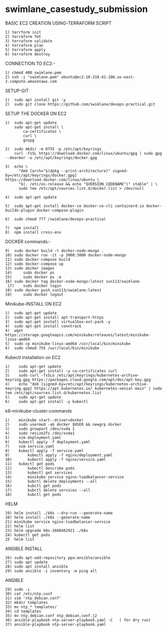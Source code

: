 # swimlane_casestudy_submission
BASIC EC2 CREATION USING-TERRAFORM SCRIPT

	1) terrform init
	2) terraform fmt
	3) terraform validate
	4) terraform plan
	5) terraform apply
	6) terraform destroy

CONNECTION TO EC2:-

	1) chmod 400 swimlane.pem
	2) ssh -i "swimlane.pem" ubuntu@ec2-18-218-41-106.us-east-2.compute.amazonaws.com


SETUP-GIT

	1)	sudo apt install git -y
	2)	sudo git clone https://github.com/swimlane/devops-practical.git


SETUP THE DOCKER ON EC2

	1)	sudo apt-get update
		sudo apt-get install \
		    ca-certificates \
		    curl \
		    gnupg

	2)	sudo mkdir -m 0755 -p /etc/apt/keyrings
		curl -fsSL https://download.docker.com/linux/ubuntu/gpg | sudo gpg --dearmor -o /etc/apt/keyrings/docker.gpg

	3)	echo \
		  "deb [arch="$(dpkg --print-architecture)" signed-by=/etc/apt/keyrings/docker.gpg] https://download.docker.com/linux/ubuntu \
		  "$(. /etc/os-release && echo "$VERSION_CODENAME")" stable" | \
		  sudo tee /etc/apt/sources.list.d/docker.list > /dev/null

	4)	sudo apt-get update

	5)	sudo apt-get install docker-ce docker-ce-cli containerd.io docker-buildx-plugin docker-compose-plugin

	6)	sudo chmod 777 /swimlane/devops-practical

	7)	npm install
	8)	npm install cross-env

DOCKER commands:-

	9)	sudo docker build -t docker-node-mongo .
	10)	sudo docker run -it -p 3000:3000 docker-node-mongo
	11)	sudo docker-compose build
	12)	sudo docker-compose up
	13)	sudo docker images
  	14) 	sudo docker ps 
  	15) 	sudo docker ps -a
	16)	sudo docker tag docker-node-mongo:latest sun113/swimlane
 	 17) 	sudo docker login
	18)	sudo docker push sun113/swimlane:latest
  	19) 	sudo docker logout


Minikube-INSTALL ON EC2

	1)	sudo apt-get update
	2)	sudo apt-get install apt-transport-https
	3)	sudo apt-get install virtualbox-ext-pack -y
	4)	sudo apt-get install conntrack
	4)	wget https://storage.googleapis.com/minikube/releases/latest/minikube-linux-amd64
	5)	sudo cp minikube-linux-amd64 /usr/local/bin/minikube
	6)	sudo chmod 755 /usr/local/bin/minikube


Kubectl installation on EC2

	1)	  sudo apt-get update
	2)	  sudo apt-get install -y ca-certificates curl
	3)	  sudo curl -fsSLo /etc/apt/keyrings/kubernetes-archive-keyring.gpg https://packages.cloud.google.com/apt/doc/apt-key.gpg
	4)	  echo "deb [signed-by=/etc/apt/keyrings/kubernetes-archive-keyring.gpg] https://apt.kubernetes.io/ kubernetes-xenial main" | sudo tee /etc/apt/sources.list.d/kubernetes.list
	5)	  sudo apt-get update
	6)	  sudo apt-get install -y kubectl

  
  k8-minikube-cluster-commands

	1)	  minikube start--driver=docker
	2)	  sudo usermod -aG docker $USER && newgrp docker 
	3)	  sudo growpart /dev/xvda 1
	4)	  sudo resize2fs /dev/xvda1
	5)	  vim deployment.yaml
	6)	  kubectl apply -f deployment.yaml
	7)	  vim service.yaml  
	8)	  kubectl apply -f service.yaml
	9)    	  kubectl apply -f nginx/deployment.yaml
	10)  	  kubectl apply -f nginx/service.yaml
	11)	  kubectl get pods
	12)       kubectl describe pods
	13)       kubectl get services
	14)       minikube service nginx-loadbalancer-service
	15)       kubctl delete deployments --all
	16)       kubctl get pods
	17)       kubctl delete services --all
	18)       kubctl get pods

HELM

	19) helm install ./k8s --dry-run --generate-name
	20) helm install ./k8s --generate-name
	21) minikube service nginx-loadbalancer-service
	22) helm list
	23) helm upgrade k8s-1608462921 ./k8s
	24) kubectl get pods
	25  helm list

ANSIBLE INSTALL

	26) sudo apt-add-repository ppa:ansible/ansible
	27) sudo apt update
	28) sudo apt install ansible
	29) sudo ansible -i inventory -m ping all

ANSIBLE
	
	29) sudo -i
	30) cat /etc/ntp.conf  
	31) vim 'ntp_debian.conf'
	32) mkdir templates
	33) mv ntp_* templates/
	34) cd templates 
	35) mv ntp_debian.conf ntp_debian.conf.j2
	36) ansible-playbook ntp-server-playbook.yaml -C   ( for dry run)
	37) ansible-playbook ntp-server-playbook.yaml

